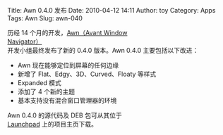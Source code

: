Title: Awn 0.4.0 发布
Date: 2010-04-12 14:11
Author: toy
Category: Apps
Tags: Awn
Slug: awn-040

历经 14 个月的开发，[Awn（Avant Window  
Navigator）](http://linuxtoy.org/archives/avant-window-navigator.html)  
开发小组最终发布了新的 0.4.0 版本。Awn 0.4.0 主要包括以下改进：

+ Awn 现在能够定位到屏幕的任何边缘  
+ 新增了 Flat、Edgy、3D、Curved、Floaty 等样式  
+ Expanded 模式  
+ 添加了 4 个新的主题  
+ 基本支持没有混合窗口管理器的环境

Awn 0.4.0 的源代码及 DEB 包可从其位于  
[Launchpad](https://launchpad.net/awn/+download) 上的项目主页下载。
